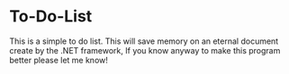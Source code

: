 # To-Do-List
This is a simple to do list. This will save memory on an eternal document create by the .NET framework, If you know anyway to make this program better please let me know! 

